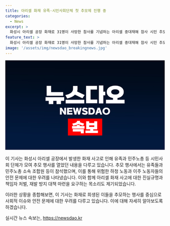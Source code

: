 ```yaml
---
title: 아리셀 화재 유족·시민사회단체 첫 추모제 진행 중
categories:
  - News
excerpt: >
  화성시 아리셀 공장 화재로 31명이 사망한 참사를 기념하는 아리셀 중대재해 참사 시민 추모제가 열렸다. 유족과 시민사회 단체 등 80여명이 참석하며, 이주노동자의 어려움과 안전문제를 비판하는 목소리가 높았다. 유가족협의회와 대책위는 매일 저녁 추모제를 열 계획이며, 화성시가 행사를 허용하지 않아 마찰이 있었지만 행사는 성공적으로 마무리되었다. 사망자의 명복을 빌면서 사고 원인을 진상규명하고 책임자를 처벌하며 재발 방지 대책 마련을 요구한다.
feature_text: >
  화성시 아리셀 공장 화재로 31명이 사망한 참사를 기념하는 아리셀 중대재해 참사 시민 추모제가 열렸다. 유족과 시민사회 단체 등 80여명이 참석하며, 이주노동자의 어려움과 안전문제를 비판하는 목소리가 높았다. 유가족협의회와 대책위는 매일 저녁 추모제를 열 계획이며, 화성시가 행사를 허용하지 않아 마찰이 있었지만 행사는 성공적으로 마무리되었다. 사망자의 명복을 빌면서 사고 원인을 진상규명하고 책임자를 처벌하며 재발 방지 대책 마련을 요구한다.
image: '/assets/img/newsdao_breakingnews.jpg'
---
```


<p><img src="/assets/img/newsdao_breakingnews.jpg" alt="implanttips 속보" /></p>

<p>이 기사는 화성시 아리셀 공장에서 발생한 화재 사고로 인해 유족과 민주노총 등 시민사회 단체가 모여 추모 행사를 열었던 내용을 다루고 있습니다. 추모 행사에서는 유족들과 민주노총 소속 조합원 등이 참석했으며, 이를 통해 위험한 하청 노동과 이주 노동자들의 안전 문제에 대한 우려를 나타냈습니다. 이와 함께 아리셀 화재 사고에 대한 진실규명과 책임자 처벌, 재발 방지 대책 마련을 요구하는 목소리도 제기되었습니다.</p>

<p>이러한 상황을 종합해보면, 이 기사는 화재로 희생된 이들을 추모하는 행사를 중심으로 사회적 이슈와 안전 문제에 대한 우려를 다루고 있습니다. 이에 대해 자세히 알아보도록 하겠습니다.</p>
실시간 뉴스 속보는, <a href="https://newsdao.kr" rel="dofollow">https://newsdao.kr</a>


